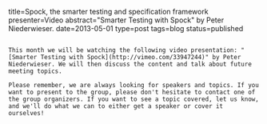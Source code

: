 title=Spock, the smarter testing and specification framework
presenter=Video
abstract="Smarter Testing with Spock" by Peter Niederwieser.
date=2013-05-01
type=post
tags=blog
status=published
~~~~~~

This month we will be watching the following video presentation: "[Smarter Testing with Spock](http://vimeo.com/33947244)" by Peter Niederwieser. We will then discuss the content and talk about future meeting topics.

Please remember, we are always looking for speakers and topics. If you want to present to the group, please don't hesitate to contact one of the group organizers. If you want to see a topic covered, let us know, and we'll do what we can to either get a speaker or cover it ourselves!
